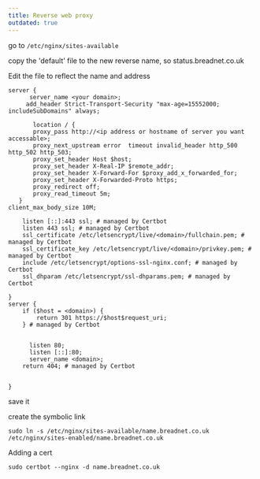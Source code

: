 ```yaml
---
title: Reverse web proxy
outdated: true
---
```


go to `/etc/nginx/sites-available`

copy the 'default' file to the new reverse name, so status.breadnet.co.uk

Edit the file to reflect the name and address

```nginx
server {
      server_name <your domain>;
     add_header Strict-Transport-Security "max-age=15552000; includeSubDomains" always;

       location / {
       proxy_pass http://<ip address or hostname of server you want accessable>;
       proxy_next_upstream error  timeout invalid_header http_500 http_502 http_503;
       proxy_set_header Host $host;
       proxy_set_header X-Real-IP $remote_addr;
       proxy_set_header X-Forward-For $proxy_add_x_forwarded_for;
       proxy_set_header X-Forwarded-Proto https;
       proxy_redirect off;
       proxy_read_timeout 5m;
   }
client_max_body_size 10M;

    listen [::]:443 ssl; # managed by Certbot
    listen 443 ssl; # managed by Certbot
    ssl_certificate /etc/letsencrypt/live/<domain>/fullchain.pem; # managed by Certbot
    ssl_certificate_key /etc/letsencrypt/live/<domain>/privkey.pem; # managed by Certbot
    include /etc/letsencrypt/options-ssl-nginx.conf; # managed by Certbot
    ssl_dhparam /etc/letsencrypt/ssl-dhparams.pem; # managed by Certbot

}
server {
    if ($host = <domain>) {
        return 301 https://$host$request_uri;
    } # managed by Certbot


      listen 80;
      listen [::]:80;
      server_name <domain>;
    return 404; # managed by Certbot


}
```

save it

create the symbolic link

```shell
sudo ln -s /etc/nginx/sites-available/name.breadnet.co.uk /etc/nginx/sites-enabled/name.breadnet.co.uk
```

Adding a cert

```shell
sudo certbot --nginx -d name.breadnet.co.uk
```